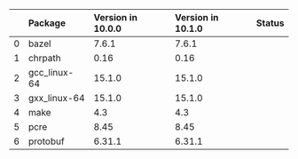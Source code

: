 <!-- markdown-link-check-disable -->

|    | Package      | Version in 10.0.0   | Version in 10.1.0   | Status   |
|---:|:-------------|:--------------------|:--------------------|:---------|
|  0 | bazel        | 7.6.1               | 7.6.1               |          |
|  1 | chrpath      | 0.16                | 0.16                |          |
|  2 | gcc_linux-64 | 15.1.0              | 15.1.0              |          |
|  3 | gxx_linux-64 | 15.1.0              | 15.1.0              |          |
|  4 | make         | 4.3                 | 4.3                 |          |
|  5 | pcre         | 8.45                | 8.45                |          |
|  6 | protobuf     | 6.31.1              | 6.31.1              |          |